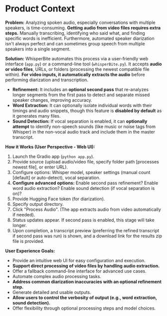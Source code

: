 # Product Context

**Problem:** Analyzing spoken audio, especially conversations with multiple speakers, is time-consuming. **Getting audio from video files requires extra steps.** Manually transcribing, identifying who said what, and finding specific words is inefficient. Furthermore, automated speaker diarization isn't always perfect and can sometimes group speech from multiple speakers into a single segment.

**Solution:** WhisperBite automates this process via a user-friendly web interface (`app.py`) or a command-line tool (`whisperBite.py`). It accepts **audio or video files**, URLs, or folders (processing the newest compatible file within). **For video inputs, it automatically extracts the audio** before performing diarization and transcription.
*   **Refinement:** It includes an **optional second pass** that re-analyzes longer segments from the first pass to detect and separate missed speaker changes, improving accuracy.
*   **Word Extraction:** It can optionally isolate individual words with their timings and audio snippets, though this feature is **disabled by default** as it generates many files.
*   **Sound Detection:** If vocal separation is enabled, it can **optionally attempt** to identify non-speech sounds (like music or noise tags from Whisper) in the non-vocal audio track and include them in the master transcript.

**How it Works (User Perspective - Web UI):**
1.  Launch the Gradio app (`python app.py`).
2.  Provide source (upload audio/video file, specify folder path [processes newest file], or enter URL).
3.  Configure options: Whisper model, speaker settings (manual count [default] or auto-detect), vocal separation.
4.  **Configure advanced options:** Enable second pass refinement? Enable word audio extraction? Enable sound detection (if vocal separation is on)?
5.  Provide Hugging Face token (for diarization).
6.  Specify output directory.
7.  Click "Process Audio". (The app extracts audio from video automatically if needed).
8.  Status updates appear. If second pass is enabled, this stage will take longer.
9.  Upon completion, a transcript preview (preferring the refined transcript if second pass was run) is shown, and a download link for the results zip file is provided.

**User Experience Goals:**
*   Provide an intuitive web UI for easy configuration and execution.
*   **Support direct processing of video files by handling audio extraction.**
*   Offer a fallback command-line interface for advanced use cases.
*   Automate complex audio processing tasks.
*   **Address common diarization inaccuracies with an optional refinement step.**
*   Generate detailed and usable outputs.
*   **Allow users to control the verbosity of output (e.g., word extraction, sound detection).**
*   Offer flexibility through optional processing steps and model choices. 